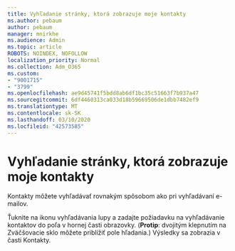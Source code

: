 ```yaml
---
title: Vyhľadanie stránky, ktorá zobrazuje moje kontakty
ms.author: pebaum
author: pebaum
manager: mnirkhe
ms.audience: Admin
ms.topic: article
ROBOTS: NOINDEX, NOFOLLOW
localization_priority: Normal
ms.collection: Adm_O365
ms.custom:
- "9001715"
- "3799"
ms.openlocfilehash: ae9d45741f5bdd8ab6df1bc35c51663f7b937a47
ms.sourcegitcommit: 6df4460313ca033d18b59669506de1dbb7482ef9
ms.translationtype: MT
ms.contentlocale: sk-SK
ms.lasthandoff: 03/10/2020
ms.locfileid: "42573585"
---
```

# <a name="find-the-page-that-shows-my-contacts"></a>Vyhľadanie stránky, ktorá zobrazuje moje kontakty

Kontakty môžete vyhľadávať rovnakým spôsobom ako pri vyhľadávaní e-mailov.
 
Ťuknite na ikonu vyhľadávania lupy a zadajte požiadavku na vyhľadávanie kontaktov do poľa v hornej časti obrazovky. (**Protip**: dvojitým klepnutím na Zväčšovacie sklo môžete priblížiť pole hľadania.) Výsledky sa zobrazia v časti Kontakty.
